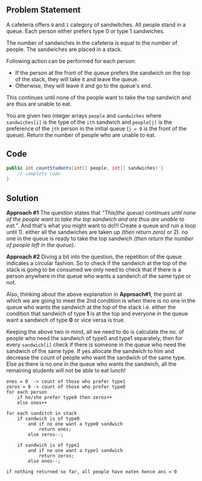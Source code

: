 ## Problem Statement
A cafeteria offers `0` and `1`  category of sandwitches. All people stand in a queue. Each person either prefers type 0 or type 1 sandwiches.

The number of sandwiches in the cafeteria is equal to the number of people. The sandwiches are placed in a stack. 

Following action can be performed for each person:
-   If the person at the front of the queue prefers the sandwich on the top of the stack, they will take it and leave the queue.
-   Otherwise, they will leave it and go to the queue's end.

This continues until none of the people want to take the top sandwich and are thus are unable to eat.

You are given two integer arrays `people` and `sandwiches` where `sandwiches[i]` is the type of the `ith` sandwich and `people[j]` is the preference of the `jth` person in the initial queue (`j = 0` is the front of the queue). Return  the number of people who are unable to eat.

## Code
``` java
public int countStudents(int[] people, int[] sandwiches) {
    // complete code
}
```

## Solution
**Approach #1**
The question states that *"This(the queue) continues until none of the people want to take the top sandwich and are thus are unable to eat."*. And that's what you might want to do!!!
Create a queue and run a loop until 
1). either all the sandwiches are taken up *(then return zero)* or 
2). no one in the queue is ready to take the top sandwich *(then return the number of people left in the queue)*.

**Approach #2**
Diving a bit into the question, the repetition of the queue indicates a circular fashion. So to check if the sandwich at the top of the stack is going to be consumed we only need to check that if there is a person anywhere in the queue who wants a sandwich of the same type or not.

Also, thinking about the above explanation in **Approach#1**, the point at which we are going to meet the 2nd condition is when there is no one in the queue who wants the sandwich at the top of the stack i.e. either the condition that sandwich of type **1** is at the top and everyone in the queue want a sandwich of type **0** or vice versa is true.

Keeping the above two in mind, all we need to do is calculate the no. of people who need the sandwich of type0 and type1 separately, then for every `sandwich[i]` check if there is someone in the queue who need the sandwich of the same type. If yes allocate the sandwich to him and decrease the count of people who want the sandwich of the same type. Else as there is no one in the queue who wants the sandwich, all the remaining students will not be able to eat lunch!

```
ones = 0  -> count of those who prefer type1
zeros = 0 -> count of those who prefer type0
for each person
    if he/she prefer type0 then zeros++
    else ones++

for each sanditch in stack
    if sandwich is of type0
        and if no one want a type0 sandwich
            return ones;
        else zeros--;

    if sandwich is of type1
        and if no one want a type1 sandwich 
            return zeros;
        else ones--;

if nothing returned so far, all people have eaten hence ans = 0

```
